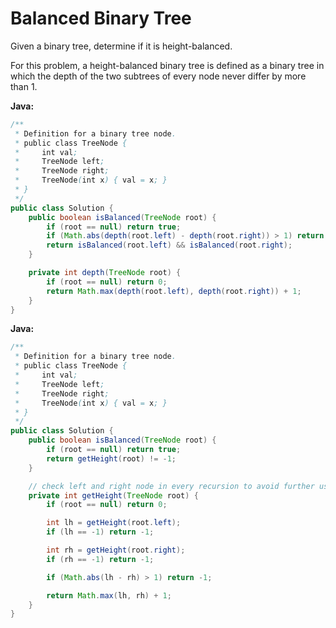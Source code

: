 # Balanced Binary Tree

Given a binary tree, determine if it is height-balanced.

For this problem, a height-balanced binary tree is defined as a binary tree in which the depth of the two subtrees of every node never differ by more than 1.

**Java:**
```java
/**
 * Definition for a binary tree node.
 * public class TreeNode {
 *     int val;
 *     TreeNode left;
 *     TreeNode right;
 *     TreeNode(int x) { val = x; }
 * }
 */
public class Solution {
    public boolean isBalanced(TreeNode root) {
        if (root == null) return true;
        if (Math.abs(depth(root.left) - depth(root.right)) > 1) return false;
        return isBalanced(root.left) && isBalanced(root.right);
    }

    private int depth(TreeNode root) {
        if (root == null) return 0;
        return Math.max(depth(root.left), depth(root.right)) + 1;
    }
}
```
**Java:**
```java
/**
 * Definition for a binary tree node.
 * public class TreeNode {
 *     int val;
 *     TreeNode left;
 *     TreeNode right;
 *     TreeNode(int x) { val = x; }
 * }
 */
public class Solution {
    public boolean isBalanced(TreeNode root) {
        if (root == null) return true;
        return getHeight(root) != -1;
    }

    // check left and right node in every recursion to avoid further useless search
    private int getHeight(TreeNode root) {
        if (root == null) return 0;

        int lh = getHeight(root.left);
        if (lh == -1) return -1;

        int rh = getHeight(root.right);
        if (rh == -1) return -1;

        if (Math.abs(lh - rh) > 1) return -1;

        return Math.max(lh, rh) + 1;
    }
}
```
